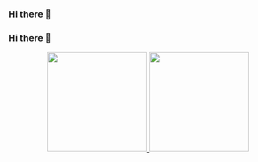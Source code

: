 ### Hi there 👋
### Hi there 👋
<p align="center">
<a href="https://github.com/cmiesnerv">
  <img height="180em" src="https://github-readme-stats-clorhidricos-projects.vercel.app/api?username=cmiesnerv&show_icons=true&theme=tokyonight&include_all_commits=true"/>
  <img height="180em" src="https://github-readme-stats-clorhidricos-projects.vercel.app/api/top-langs/?username=cmiesnerv&layout=compact&langs_count=8&theme=tokyonight"/>
</a>
</p>
<!--
**cmiesnerv/cmiesnerv** is a ✨ _special_ ✨ repository because its `README.md` (this file) appears on your GitHub profile.

Here are some ideas to get you started:

- 🔭 I’m currently working on ...
- 🌱 I’m currently learning ...
- 👯 I’m looking to collaborate on ...
- 🤔 I’m looking for help with ...
- 💬 Ask me about ...
- 📫 How to reach me: ...
- 😄 Pronouns: ...
- ⚡ Fun fact: ...
-->
